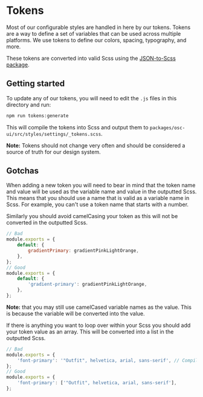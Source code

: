 # Tokens

Most of our configurable styles are handled in here by our tokens. Tokens are a way to define a set of variables that can be used across multiple platforms. We use tokens to define our colors, spacing, typography, and more.

These tokens are converted into valid Scss using the [JSON-to-Scss package](https://www.npmjs.com/package/json-to-scss).

## Getting started

To update any of our tokens, you will need to edit the `.js` files in this directory and run:

```bash
npm run tokens:generate
```

This will compile the tokens into Scss and output them to `packages/osc-ui/src/styles/settings/_tokens.scss`.

**Note:** Tokens should not change very often and should be considered a source of truth for our design system.

## Gotchas

When adding a new token you will need to bear in mind that the token name and value will be used as the variable name and value in the outputted Scss. This means that you should use a name that is valid as a variable name in Scss. For example, you can't use a token name that starts with a number.

Similarly you should avoid camelCasing your token as this will not be converted in the outputted Scss.

```js
// Bad
module.exports = {
    default: {
        gradientPrimary: gradientPinkLightOrange,
    },
};
// Good
module.exports = {
    default: {
        'gradient-primary': gradientPinkLightOrange,
    },
};
```

**Note:** that you may still use camelCased variable names as the value. This is because the variable will be converted into the value.

If there is anything you want to loop over within your Scss you should add your token value as an array. This will be converted into a list in the outputted Scss.

```js
// Bad
module.exports = {
    'font-primary': '"Outfit", helvetica, arial, sans-serif', // Compile error
};
// Good
module.exports = {
    'font-primary': ['"Outfit", helvetica, arial, sans-serif'],
};
```
